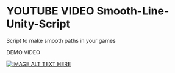 # YOUTUBE VIDEO Smooth-Line-Unity-Script
Script to make smooth paths in your games

DEMO VIDEO


[![IMAGE ALT TEXT HERE](https://img.youtube.com/vi/NOAj8H6otaM/0.jpg)](https://www.youtube.com/watch?v=NOAj8H6otaM)

